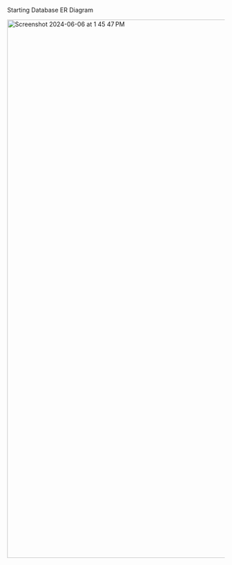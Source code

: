 Starting Database ER Diagram

<img width="1247" alt="Screenshot 2024-06-06 at 1 45 47 PM" src="https://github.com/clydeautin/b2-final-starter-7/assets/15273149/67230355-412d-433a-83e3-9c4fa0cfce9b">
